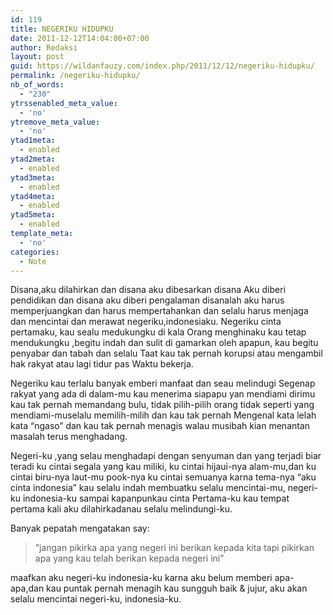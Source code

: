 ```yaml
---
id: 119
title: NEGERIKU HIDUPKU
date: 2011-12-12T14:04:00+07:00
author: Redaksi
layout: post
guid: https://wildanfauzy.com/index.php/2011/12/12/negeriku-hidupku/
permalink: /negeriku-hidupku/
nb_of_words:
  - "230"
ytrssenabled_meta_value:
  - 'no'
ytremove_meta_value:
  - 'no'
ytad1meta:
  - enabled
ytad2meta:
  - enabled
ytad3meta:
  - enabled
ytad4meta:
  - enabled
ytad5meta:
  - enabled
template_meta:
  - 'no'
categories:
  - Note
---
```

Disana,aku dilahirkan dan disana aku dibesarkan disana Aku diberi pendidikan dan disana aku diberi pengalaman disanalah aku harus memperjuangkan dan harus mempertahankan dan selalu harus menjaga dan mencintai dan merawat negeriku,indonesiaku. Negeriku cinta pertamaku, kau sealu medukungku di kala Orang menghinaku kau tetap mendukungku ,begitu indah dan sulit di gamarkan oleh apapun, kau begitu penyabar dan tabah dan selalu Taat kau tak pernah korupsi atau mengambil hak rakyat atau lagi tidur pas Waktu bekerja. 

Negeriku kau terlalu banyak emberi manfaat dan seau melindugi Segenap rakyat yang ada di dalam-mu kau menerima siapapu yan mendiami dirimu kau tak pernah memandang bulu, tidak pilih-pilih orang tidak seperti yang mendiami-muselalu memilih-milih dan kau tak pernah Mengenal kata lelah kata “ngaso” dan kau tak pernah menagis walau musibah kian menantan masalah terus menghadang. 

Negeri-ku ,yang selau menghadapi dengan senyuman dan yang terjadi biar teradi ku cintai segala yang kau miliki, ku cintai hijaui-nya alam-mu,dan ku cintai biru-nya laut-mu pook-nya ku cintai semuanya karna tema-nya “aku cinta indonesia” kau selalu indah membuatku selalu mencintai-mu, negeri-ku indonesia-ku sampai kapanpunkau cinta Pertama-ku kau tempat pertama kali aku dilahirkadanau selalu melindungi-ku. 

Banyak pepatah mengatakan say: 

<blockquote class="wp-block-quote">
  <p>
    ”jangan pikirka apa yang negeri ini berikan kepada kita tapi pikirkan apa yang kau telah berikan kepada negeri ini”
  </p>
</blockquote>

maafkan aku negeri-ku indonesia-ku karna aku belum memberi apa-apa,dan kau puntak pernah menagih kau sungguh baik & jujur, aku akan selalu mencintai negeri-ku, indonesia-ku.